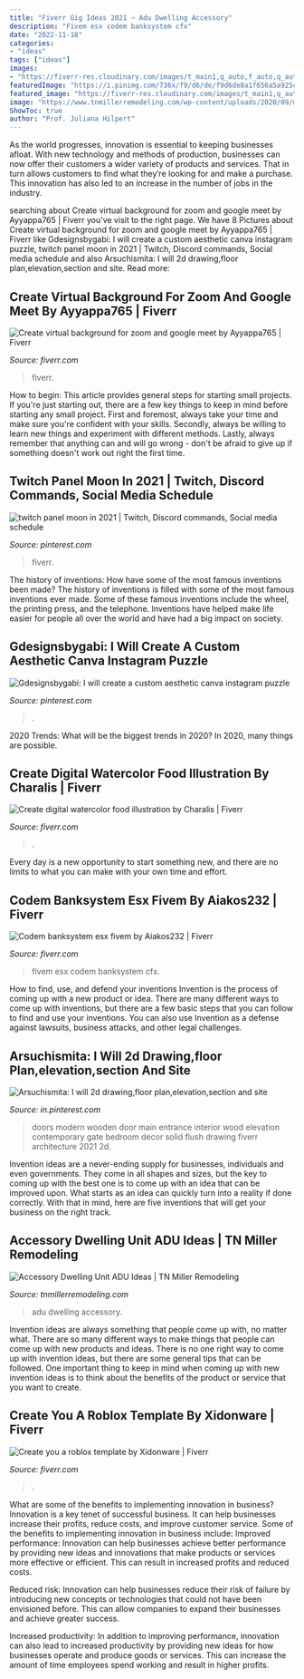 ```yaml
---
title: "Fiverr Gig Ideas 2021 ~ Adu Dwelling Accessory"
description: "Fivem esx codem banksystem cfx"
date: "2022-11-18"
categories:
- "ideas"
tags: ["ideas"]
images:
- "https://fiverr-res.cloudinary.com/images/t_main1,q_auto,f_auto,q_auto,f_auto/gigs/212743548/original/64d7cd01721af9ac8dfe0ba7c7942ac52ef85179/create-virtual-background-for-zoom-and-google-meet.jpg"
featuredImage: "https://i.pinimg.com/736x/f9/d6/de/f9d6de8a1f656a5a925cfcf84d11866d.jpg"
featured_image: "https://fiverr-res.cloudinary.com/images/t_main1,q_auto,f_auto,q_auto,f_auto/gigs/173677147/original/f580f6bbcdb3fdac294e79d4b0660865dd01ed68/create-you-a-roblox-template.png"
image: "https://www.tnmillerremodeling.com/wp-content/uploads/2020/09/master-bathroom-from-barn-door-1350x2400.jpg"
ShowToc: true
author: "Prof. Juliana Hilpert"
---
```



As the world progresses, innovation is essential to keeping businesses afloat. With new technology and methods of production, businesses can now offer their customers a wider variety of products and services. That in turn allows customers to find what they’re looking for and make a purchase. This innovation has also led to an increase in the number of jobs in the industry.

	

		
searching about Create virtual background for zoom and google meet by Ayyappa765 | Fiverr you've visit to the right page. We have 8 Pictures about Create virtual background for zoom and google meet by Ayyappa765 | Fiverr like Gdesignsbygabi: I will create a custom aesthetic canva instagram puzzle, twitch panel moon in 2021 | Twitch, Discord commands, Social media schedule and also Arsuchismita: I will 2d drawing,floor plan,elevation,section and site. Read more:
		
    
## Create Virtual Background For Zoom And Google Meet By Ayyappa765 | Fiverr

<img loading=lazy src="https://fiverr-res.cloudinary.com/images/t_main1,q_auto,f_auto,q_auto,f_auto/gigs/212743548/original/64d7cd01721af9ac8dfe0ba7c7942ac52ef85179/create-virtual-background-for-zoom-and-google-meet.jpg" onerror="this.onerror=null;this.src='https://tse4.mm.bing.net/th?id=OIP.m4eVy4F2uCsazuUG3bWrRwHaE-&amp;pid=15.1';" alt="Create virtual background for zoom and google meet by Ayyappa765 | Fiverr">

_Source: fiverr.com_

>fiverr. 

	

How to begin: This article provides general steps for starting small projects.
If you're just starting out, there are a few key things to keep in mind before starting any small project. First and foremost, always take your time and make sure you're confident with your skills. Secondly, always be willing to learn new things and experiment with different methods. Lastly, always remember that anything can and will go wrong - don't be afraid to give up if something doesn't work out right the first time.

    
## Twitch Panel Moon In 2021 | Twitch, Discord Commands, Social Media Schedule

<img loading=lazy src="https://i.pinimg.com/736x/2a/d7/2c/2ad72c0e945984a3cb7f1b780e34fff1.jpg" onerror="this.onerror=null;this.src='https://tse3.mm.bing.net/th?id=OIP.5bTkLi-vk6skxWk-c7vU8QHaEK&amp;pid=15.1';" alt="twitch panel moon in 2021 | Twitch, Discord commands, Social media schedule">

_Source: pinterest.com_

>fiverr. 

	

The history of inventions: How have some of the most famous inventions been made?
The history of inventions is filled with some of the most famous inventions ever made. Some of these famous inventions include the wheel, the printing press, and the telephone. Inventions have helped make life easier for people all over the world and have had a big impact on society.

    
## Gdesignsbygabi: I Will Create A Custom Aesthetic Canva Instagram Puzzle

<img loading=lazy src="https://i.pinimg.com/736x/d2/57/3b/d2573bfc008a1cb7823779188e64acd5.jpg" onerror="this.onerror=null;this.src='https://tse4.mm.bing.net/th?id=OIP.fSKJl6ZBV3yPi5bmS2YAbQHaLH&amp;pid=15.1';" alt="Gdesignsbygabi: I will create a custom aesthetic canva instagram puzzle">

_Source: pinterest.com_

>. 

	

2020 Trends: What will be the biggest trends in 2020?
In 2020, many things are possible.

    
## Create Digital Watercolor Food Illustration By Charalis | Fiverr

<img loading=lazy src="https://fiverr-res.cloudinary.com/images/t_main1,q_auto,f_auto,q_auto,f_auto/gigs2/181321219/original/15da2c3b2c9bac7dc09cb1f2b4c41dd7f559a8b1/create-digital-watercolor-food-illustration.png" onerror="this.onerror=null;this.src='https://tse4.mm.bing.net/th?id=OIP.tE2rEYq04lMltTrxxE2ingHaHa&amp;pid=15.1';" alt="Create digital watercolor food illustration by Charalis | Fiverr">

_Source: fiverr.com_

>. 

	

Every day is a new opportunity to start something new, and there are no limits to what you can make with your own time and effort.

    
## Codem Banksystem Esx Fivem By Aiakos232 | Fiverr

<img loading=lazy src="https://fiverr-res.cloudinary.com/images/t_main1,q_auto,f_auto,q_auto,f_auto/gigs/218867429/original/576b1c8106d1d0d69be473c7dc9dda62e139ae49/codem-banksystem-esx-fivem.jpeg" onerror="this.onerror=null;this.src='https://tse2.mm.bing.net/th?id=OIP.7Tc6s-0obu-4QRVStuKlnwHaD3&amp;pid=15.1';" alt="Codem banksystem esx fivem by Aiakos232 | Fiverr">

_Source: fiverr.com_

>fivem esx codem banksystem cfx. 

	

How to find, use, and defend your inventions
Invention is the process of coming up with a new product or idea. There are many different ways to come up with inventions, but there are a few basic steps that you can follow to find and use your inventions. You can also use Invention as a defense against lawsuits, business attacks, and other legal challenges.

    
## Arsuchismita: I Will 2d Drawing,floor Plan,elevation,section And Site

<img loading=lazy src="https://i.pinimg.com/736x/f9/d6/de/f9d6de8a1f656a5a925cfcf84d11866d.jpg" onerror="this.onerror=null;this.src='https://tse1.mm.bing.net/th?id=OIP.XLWyC5E8KqzEXXsFVjgOowHaPN&amp;pid=15.1';" alt="Arsuchismita: I will 2d drawing,floor plan,elevation,section and site">

_Source: in.pinterest.com_

>doors modern wooden door main entrance interior wood elevation contemporary gate bedroom decor solid flush drawing fiverr architecture 2021 2d. 

	

Invention ideas are a never-ending supply for businesses, individuals and even governments. They come in all shapes and sizes, but the key to coming up with the best one is to come up with an idea that can be improved upon. What starts as an idea can quickly turn into a reality if done correctly. With that in mind, here are five inventions that will get your business on the right track.

    
## Accessory Dwelling Unit ADU Ideas | TN Miller Remodeling

<img loading=lazy src="https://www.tnmillerremodeling.com/wp-content/uploads/2020/09/master-bathroom-from-barn-door-1350x2400.jpg" onerror="this.onerror=null;this.src='https://tse3.mm.bing.net/th?id=OIP.06GzQBwGnBpVjouo7fxZ-AHaNK&amp;pid=15.1';" alt="Accessory Dwelling Unit ADU Ideas | TN Miller Remodeling">

_Source: tnmillerremodeling.com_

>adu dwelling accessory. 

	

Invention ideas are always something that people come up with, no matter what. There are so many different ways to make things that people can come up with new products and ideas. There is no one right way to come up with invention ideas, but there are some general tips that can be followed. One important thing to keep in mind when coming up with new invention ideas is to think about the benefits of the product or service that you want to create.

    
## Create You A Roblox Template By Xidonware | Fiverr

<img loading=lazy src="https://fiverr-res.cloudinary.com/images/t_main1,q_auto,f_auto,q_auto,f_auto/gigs/173677147/original/f580f6bbcdb3fdac294e79d4b0660865dd01ed68/create-you-a-roblox-template.png" onerror="this.onerror=null;this.src='https://tse3.mm.bing.net/th?id=OIP.FKHfZMFc-ATy7TKOheXqBQHaHE&amp;pid=15.1';" alt="Create you a roblox template by Xidonware | Fiverr">

_Source: fiverr.com_

>. 

	

What are some of the benefits to implementing innovation in business?
Innovation is a key tenet of successful business. It can help businesses increase their profits, reduce costs, and improve customer service. Some of the benefits to implementing innovation in business include: 
Improved performance: Innovation can help businesses achieve better performance by providing new ideas and innovations that make products or services more effective or efficient. This can result in increased profits and reduced costs. 

Reduced risk: Innovation can help businesses reduce their risk of failure by introducing new concepts or technologies that could not have been envisioned before. This can allow companies to expand their businesses and achieve greater success. 

Increased productivity: In addition to improving performance, innovation can also lead to increased productivity by providing new ideas for how businesses operate and produce goods or services. This can increase the amount of time employees spend working and result in higher profits.

